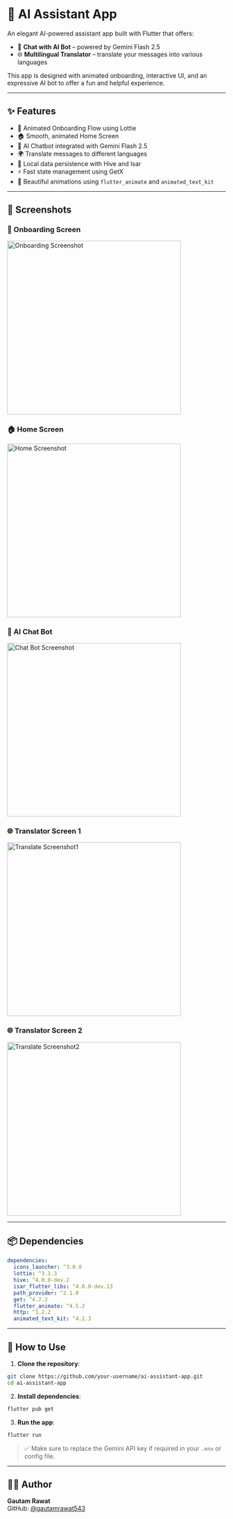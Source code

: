 # 🤖 AI Assistant App

An elegant AI-powered assistant app built with Flutter that offers:

- 💬 **Chat with AI Bot** – powered by Gemini Flash 2.5
- 🌐 **Multilingual Translator** – translate your messages into various languages

This app is designed with animated onboarding, interactive UI, and an expressive AI bot to offer a fun and helpful experience.

---

## ✨ Features

- 🚀 Animated Onboarding Flow using Lottie
- 🏠 Smooth, animated Home Screen
- 🤖 AI Chatbot integrated with Gemini Flash 2.5
- 🌍 Translate messages to different languages
- 💾 Local data persistence with Hive and Isar
- ⚡ Fast state management using GetX
- 🎨 Beautiful animations using `flutter_animate` and `animated_text_kit`

---

## 📱 Screenshots

### 🚀 Onboarding Screen
<img src="assets/screenshots/onboard.jpg" alt="Onboarding Screenshot" width="400"/>

### 🏠 Home Screen
<img src="assets/screenshots/home.jpg" alt="Home Screenshot" width="400"/>

### 🤖 AI Chat Bot
<img src="assets/screenshots/chat.jpg" alt="Chat Bot Screenshot" width="400"/>

### 🌐 Translator Screen 1
<img src="assets/screenshots/trans1.jpg" alt="Translate Screenshot1" width="400"/>

### 🌐 Translator Screen 2
<img src="assets/screenshots/trans2.jpg" alt="Translate Screenshot2" width="400"/>

---

## 📦 Dependencies

```yaml
dependencies:
  icons_launcher: ^3.0.0
  lottie: ^3.1.3
  hive: ^4.0.0-dev.2
  isar_flutter_libs: ^4.0.0-dev.13
  path_provider: ^2.1.0
  get: ^4.7.2
  flutter_animate: ^4.5.2
  http: ^1.2.2
  animated_text_kit: ^4.2.3
```

---

## 📲 How to Use

1. **Clone the repository**:

```bash
git clone https://github.com/your-username/ai-assistant-app.git
cd ai-assistant-app
```

2. **Install dependencies**:

```bash
flutter pub get
```

3. **Run the app**:

```bash
flutter run
```

> ✅ Make sure to replace the Gemini API key if required in your `.env` or config file.

---

## 🧑‍💻 Author

**Gautam Rawat**  
GitHub: [@gautamrawat543](https://github.com/gautamrawat543)
